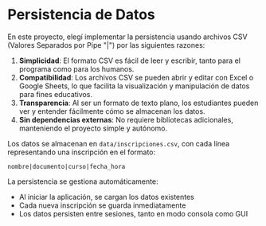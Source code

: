 # Persistencia de Datos

En este proyecto, elegí implementar la persistencia usando archivos CSV (Valores Separados por Pipe "|") por las siguientes razones:

1. **Simplicidad**: El formato CSV es fácil de leer y escribir, tanto para el programa como para los humanos.
2. **Compatibilidad**: Los archivos CSV se pueden abrir y editar con Excel o Google Sheets, lo que facilita la visualización y manipulación de datos para fines educativos.
3. **Transparencia**: Al ser un formato de texto plano, los estudiantes pueden ver y entender fácilmente cómo se almacenan los datos.
4. **Sin dependencias externas**: No requiere bibliotecas adicionales, manteniendo el proyecto simple y autónomo.

Los datos se almacenan en `data/inscripciones.csv`, con cada línea representando una inscripción en el formato:
```
nombre|documento|curso|fecha_hora
```

La persistencia se gestiona automáticamente:
- Al iniciar la aplicación, se cargan los datos existentes
- Cada nueva inscripción se guarda inmediatamente
- Los datos persisten entre sesiones, tanto en modo consola como GUI